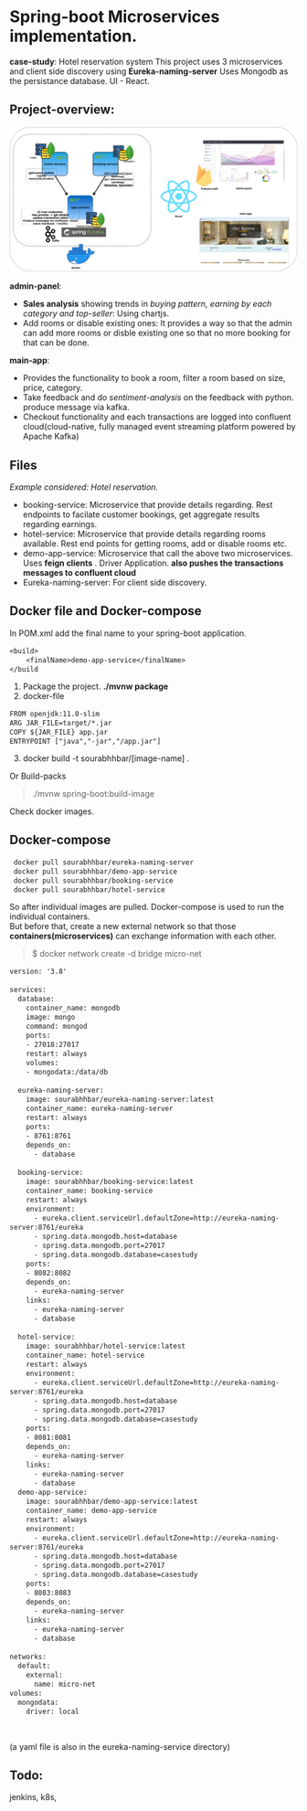 # Spring-boot Microservices implementation.

**case-study**: Hotel reservation system 
This project uses 3 microservices and client side discovery using **Eureka-naming-server** 
Uses Mongodb as the persistance database.
UI - React. 

## Project-overview:

![alt overview](img/pic1.png "Project-overview")

**admin-panel**: 
- **Sales analysis** showing trends in *buying pattern, earning by each category and top-seller*: Using chartjs.
- Add rooms or disable existing ones: It provides a way so that the admin can add more rooms or disble existing one so that no more booking for that can be done.  
    
**main-app**: 
- Provides the functionality to book a room, filter a room based on size, price, category. 
- Take feedback and do *sentiment-analysis* on the feedback with python. produce message via kafka. 
- Checkout functionality and each transactions are logged into confluent cloud(cloud-native, fully managed event streaming platform powered by Apache Kafka)


## Files
*Example considered: Hotel reservation.*  
- booking-service: Microservice that provide details regarding. Rest endpoints to facilate customer bookings, get aggregate results regarding earnings.  
- hotel-service: Microservice that provide details regarding rooms available. Rest end points for getting rooms, add or disable rooms etc.  
- demo-app-service: Microservice that call the above two microservices. Uses **feign clients** . Driver Application.  **also pushes the transactions messages to confluent cloud**
- Eureka-naming-server: For client side discovery.


## Docker file and Docker-compose

In POM.xml add the final name to your spring-boot application.
```
<build>
	<finalName>demo-app-service</finalName>
</build
```
1. Package the project. **./mvnw package**
2. docker-file
```
FROM openjdk:11.0-slim
ARG JAR_FILE=target/*.jar
COPY ${JAR_FILE} app.jar
ENTRYPOINT ["java","-jar","/app.jar"]
```
3. docker build -t sourabhhbar/[image-name] .

Or Build-packs
> ./mvnw spring-boot:build-image   

Check docker images.

## Docker-compose
```
 docker pull sourabhhbar/eureka-naming-server
 docker pull sourabhhbar/demo-app-service
 docker pull sourabhhbar/booking-service
 docker pull sourabhhbar/hotel-service
```
So after individual images are pulled. Docker-compose is used to run the individual containers.  
But before that, create a new external network so that those **containers(microservices)** can exchange information with each other.  

> $ docker network create -d bridge micro-net   
 

```
version: '3.8'

services:
  database:
    container_name: mongodb
    image: mongo
    command: mongod
    ports:
    - 27018:27017
    restart: always
    volumes:
    - mongodata:/data/db

  eureka-naming-server:
    image: sourabhhbar/eureka-naming-server:latest
    container_name: eureka-naming-server
    restart: always
    ports:
    - 8761:8761
    depends_on:
      - database

  booking-service:
    image: sourabhhbar/booking-service:latest
    container_name: booking-service
    restart: always
    environment:
      - eureka.client.serviceUrl.defaultZone=http://eureka-naming-server:8761/eureka
      - spring.data.mongodb.host=database
      - spring.data.mongodb.port=27017
      - spring.data.mongodb.database=casestudy
    ports:
    - 8082:8082
    depends_on:
      - eureka-naming-server
    links:
      - eureka-naming-server
      - database

  hotel-service:
    image: sourabhhbar/hotel-service:latest
    container_name: hotel-service
    restart: always
    environment:
      - eureka.client.serviceUrl.defaultZone=http://eureka-naming-server:8761/eureka
      - spring.data.mongodb.host=database
      - spring.data.mongodb.port=27017
      - spring.data.mongodb.database=casestudy
    ports:
    - 8081:8081
    depends_on:
      - eureka-naming-server
    links:
      - eureka-naming-server
      - database
  demo-app-service:
    image: sourabhhbar/demo-app-service:latest
    container_name: demo-app-service
    restart: always
    environment:
      - eureka.client.serviceUrl.defaultZone=http://eureka-naming-server:8761/eureka
      - spring.data.mongodb.host=database
      - spring.data.mongodb.port=27017
      - spring.data.mongodb.database=casestudy
    ports:
    - 8083:8083
    depends_on:
      - eureka-naming-server
    links:
      - eureka-naming-server
      - database

networks:
  default:
    external:
      name: micro-net
volumes:
  mongodata:
    driver: local
    


```
(a yaml file is also in the eureka-naming-service directory)


## Todo:
 jenkins, k8s, 
